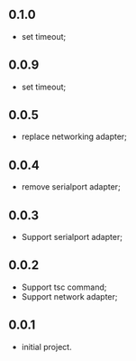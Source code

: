 ## 0.1.0
- set timeout;

## 0.0.9
- set timeout;

## 0.0.5
- replace networking adapter;

## 0.0.4
- remove serialport adapter;

## 0.0.3
- Support serialport adapter;

## 0.0.2
- Support tsc command;
- Support network adapter;

## 0.0.1
- initial project.
